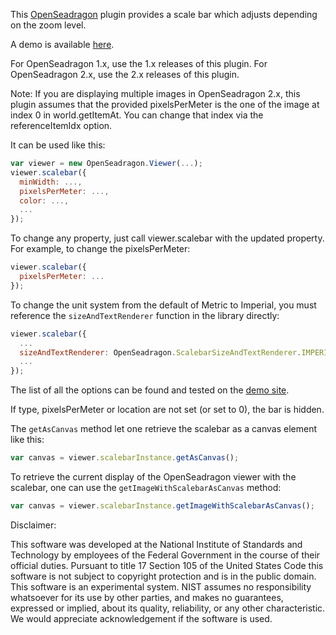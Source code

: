 This [OpenSeadragon](http://openseadragon.github.io/) plugin provides 
a scale bar which adjusts depending on the zoom level.

A demo is available [here](https://pages.nist.gov/OpenSeadragonScalebar/).

For OpenSeadragon 1.x, use the 1.x releases of this plugin.
For OpenSeadragon 2.x, use the 2.x releases of this plugin.

Note: If you are displaying multiple images in OpenSeadragon 2.x, this plugin
assumes that the provided pixelsPerMeter is the one of the image at index 0
in world.getItemAt. You can change that index via the referenceItemIdx option.

It can be used like this:
`````javascript
var viewer = new OpenSeadragon.Viewer(...);
viewer.scalebar({
  minWidth: ...,
  pixelsPerMeter: ...,
  color: ...,
  ...
});
`````

To change any property, just call viewer.scalebar with the updated property.
For example, to change the pixelsPerMeter:

`````javascript
viewer.scalebar({
  pixelsPerMeter: ...
});
`````

To change the unit system from the default of Metric to Imperial,
you must reference the `sizeAndTextRenderer` function in the library directly:

`````javascript
viewer.scalebar({
  ...
  sizeAndTextRenderer: OpenSeadragon.ScalebarSizeAndTextRenderer.IMPERIAL_LENGTH,
  ...
});
`````

The list of all the options can be found and tested on the [demo site](https://pages.nist.gov/OpenSeadragonScalebar/).

If type, pixelsPerMeter or location are not set (or set to 0), the bar is hidden.


The `getAsCanvas` method let one retrieve the scalebar as a canvas element like this:
```javascript
var canvas = viewer.scalebarInstance.getAsCanvas();
```

To retrieve the current display of the OpenSeadragon viewer with the scalebar,
one can use the `getImageWithScalebarAsCanvas` method:
```javascript
var canvas = viewer.scalebarInstance.getImageWithScalebarAsCanvas();
```

Disclaimer:

This software was developed at the National Institute of Standards and
Technology by employees of the Federal Government in the course of
their official duties. Pursuant to title 17 Section 105 of the United
States Code this software is not subject to copyright protection and is
in the public domain. This software is an experimental system. NIST assumes
no responsibility whatsoever for its use by other parties, and makes no
guarantees, expressed or implied, about its quality, reliability, or
any other characteristic. We would appreciate acknowledgement if the
software is used.

